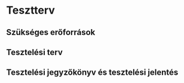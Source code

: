 
# Tesztterv
## Szükséges erőforrások
## Tesztelési terv
## Tesztelési jegyzőkönyv és tesztelési jelentés